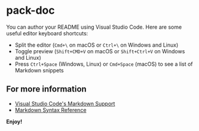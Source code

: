 <!--
 * @Author: your name
 * @Date: 2020-12-13 21:47:43
 * @LastEditTime: 2020-12-13 22:20:31
 * @LastEditors: your name
 * @Description: In User Settings Edit
 * @FilePath: \vscode-externsion-pack\pack-doc\README.md
-->
# pack-doc

You can author your README using Visual Studio Code.  Here are some useful editor keyboard shortcuts:

* Split the editor (`Cmd+\` on macOS or `Ctrl+\` on Windows and Linux)
* Toggle preview (`Shift+CMD+V` on macOS or `Shift+Ctrl+V` on Windows and Linux)
* Press `Ctrl+Space` (Windows, Linux) or `Cmd+Space` (macOS) to see a list of Markdown snippets

## For more information

* [Visual Studio Code's Markdown Support](http://code.visualstudio.com/docs/languages/markdown)
* [Markdown Syntax Reference](https://help.github.com/articles/markdown-basics/)

**Enjoy!**
